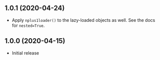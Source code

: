 ## 1.0.1 (2020-04-24)
* Apply `nplus1loader()` to the lazy-loaded objects as well.
  See the docs for `nested=True`.

## 1.0.0 (2020-04-15)
* Initial release
